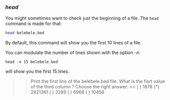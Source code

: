 ### *head*

You might sometimes want to check just the beginning of a file.
The `head` command is made for that:

```bash
head belebele.bed
```

By default, this command will show you the first 10 lines of a file. 

You can modulate the number of lines shown with the option _-n_:

```
head -n 15 belebele.bed
``` 

will show you the first 15 lines.


>> Print the first line of the belebele.bed file. What is the fisrt value of the third column ? Choose the right answer: <<
( ) 1878
(*) 2821361
( ) 3289
( ) 6968
( ) 10456

